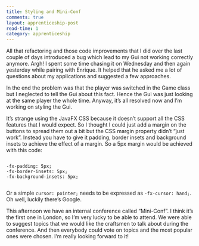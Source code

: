 ```yaml
---
title: Styling and Mini-Conf
comments: true
layout: apprenticeship-post
read-time: 1
category: apprenticeship
---
```


All that refactoring and those code improvements that I did over the last couple of days introduced a bug which lead to my Gui not working correctly anymore. Argh! I spent some time chasing it on Wednesday and then again yesterday while pairing with Enrique. It helped that he asked me a lot of questions about my applications and suggested a few approaches.

<!--break-->

In the end the problem was that the player was switched in the Game class but I neglected to tell the Gui about this fact. Hence the Gui was just looking at the same player the whole time. Anyway, it’s all resolved now and I’m working on styling the Gui.

It’s strange using the JavaFX CSS because it doesn’t support all the CSS features that I would expect. So I thought I could just add a margin on the buttons to spread them out a bit but the CSS margin property didn’t “just work”. Instead you have to give it padding, border insets and background insets to achieve the effect of a margin. So a 5px margin would be achieved with this code:

<pre><code class="language-java">
-fx-padding: 5px;
-fx-border-insets: 5px;
-fx-background-insets: 5px;

</code></pre>

Or a simple `cursor: pointer;` needs to be expressed as `-fx-cursor: hand;`. Oh well, luckily there’s Google.

This afternoon we have an internal conference called “Mini-Conf”. I think it’s the first one in London, so I’m very lucky to be able to attend. We were able to suggest topics that we would like the craftsmen to talk about during the conference. And then everybody could vote on topics and the most popular ones were chosen. I’m really looking forward to it!